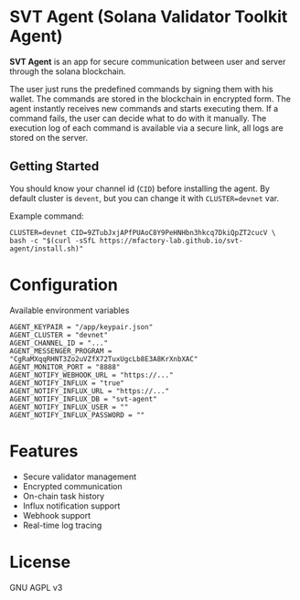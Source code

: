 # SVT Agent (Solana Validator Toolkit Agent)

**SVT Agent** is an app for secure communication between user and server
through the solana blockchain.

The user just runs the predefined commands by signing them with his wallet. 
The commands are stored in the blockchain in encrypted form. 
The agent instantly receives new commands and starts executing them. 
If a command fails, the user can decide what to do with it manually. 
The execution log of each command is available via a secure link, 
all logs are stored on the server.

## Getting Started
You should know your channel id (`CID`) before installing the agent.
By default cluster is `devent`, but you can change it with `CLUSTER=devnet` var.

Example command:
```shell
CLUSTER=devnet CID=9ZTubJxjAPfPUAoC8Y9PeHNHbn3hkcq7DkiQpZT2cucV \
bash -c "$(curl -sSfL https://mfactory-lab.github.io/svt-agent/install.sh)"
````

# Configuration

Available environment variables
```shell
AGENT_KEYPAIR = "/app/keypair.json"
AGENT_CLUSTER = "devnet"
AGENT_CHANNEL_ID = "..."
AGENT_MESSENGER_PROGRAM = "CgRaMXqqRHNT3Zo2uVZfX72TuxUgcLb8E3A8KrXnbXAC"
AGENT_MONITOR_PORT = "8888"
AGENT_NOTIFY_WEBHOOK_URL = "https://..."
AGENT_NOTIFY_INFLUX = "true"
AGENT_NOTIFY_INFLUX_URL = "https://..."
AGENT_NOTIFY_INFLUX_DB = "svt-agent"
AGENT_NOTIFY_INFLUX_USER = ""
AGENT_NOTIFY_INFLUX_PASSWORD = ""
```

# Features
- Secure validator management
- Encrypted communication
- On-chain task history
- Influx notification support
- Webhook support
- Real-time log tracing

# License
GNU AGPL v3
